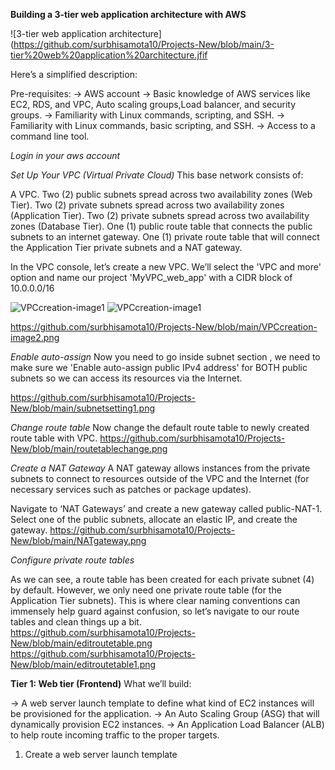 **Building a 3-tier web application architecture with AWS**

![3-tier web application architecture](https://github.com/surbhisamota10/Projects-New/blob/main/3-tier%20web%20application%20architecture.jfif

Here’s a simplified description:

Pre-requisites:
-> AWS account
-> Basic knowledge of AWS services like EC2, RDS, and VPC, Auto scaling groups,Load balancer, and security groups.
-> Familiarity with Linux commands, scripting, and SSH.
-> Familiarity with Linux commands, basic scripting, and SSH.
-> Access to a command line tool.

*Login in your aws account*

*Set Up Your VPC (Virtual Private Cloud)*
This base network consists of:

A VPC.
Two (2) public subnets spread across two availability zones (Web Tier).
Two (2) private subnets spread across two availability zones (Application Tier).
Two (2) private subnets spread across two availability zones (Database Tier).
One (1) public route table that connects the public subnets to an internet gateway.
One (1) private route table that will connect the Application Tier private subnets and a NAT gateway.

In the VPC console, let’s create a new VPC. We’ll select the 'VPC and more' option and name our project 'MyVPC_web_app' with a CIDR block of 10.0.0.0/16

![VPCcreation-image1](https://github.com/surbhisamota10/Projects-New/assets/95540023/604a4eac-eec6-4274-b264-8d774300e56a)
![VPCcreation-image1](https://github.com/surbhisamota10/Projects-New/assets/95540023/604a4eac-eec6-4274-b264-8d774300e56a)


https://github.com/surbhisamota10/Projects-New/blob/main/VPCcreation-image2.png

*Enable auto-assign*
Now you need to go inside subnet section ,
we need to make sure we 'Enable auto-assign public IPv4 address' for BOTH public subnets so we can access its resources via the Internet.

https://github.com/surbhisamota10/Projects-New/blob/main/subnetsetting1.png

*Change route table*
Now change the default route table to newly created route table with VPC.
https://github.com/surbhisamota10/Projects-New/blob/main/routetablechange.png

*Create a NAT Gateway*
A NAT gateway allows instances from the private subnets to connect to resources outside of the VPC and the Internet (for necessary services such as patches or package updates).

Navigate to ‘NAT Gateways’ and create a new gateway called public-NAT-1. Select one of the public subnets, allocate an elastic IP, and create the gateway.
https://github.com/surbhisamota10/Projects-New/blob/main/NATgateway.png

*Configure private route tables*

As we can see, a route table has been created for each private subnet (4) by default. However, we only need one private route table (for the Application Tier subnets). This is where clear naming conventions can immensely help guard against confusion, so let’s navigate to our route tables and clean things up a bit.
https://github.com/surbhisamota10/Projects-New/blob/main/editroutetable.png
https://github.com/surbhisamota10/Projects-New/blob/main/editroutetable1.png



**Tier 1: Web tier (Frontend)**
What we’ll build:

-> A web server launch template to define what kind of EC2 instances will be provisioned for the application.
-> An Auto Scaling Group (ASG) that will dynamically provision EC2 instances.
-> An Application Load Balancer (ALB) to help route incoming traffic to the proper targets.

1. Create a web server launch template








